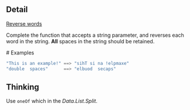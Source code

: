 ## Detail

[Reverse words](https://www.codewars.com/kata/reverse-words/train/haskell)

Complete the function that accepts a string parameter, and reverses each word in the string. **All** spaces in the string should be retained.

\# Examples

```haskell
"This is an example!" ==> "sihT si na !elpmaxe"
"double  spaces"      ==> "elbuod  secaps"
```

## Thinking

Use `oneOf` which in the *Data.List.Split*.